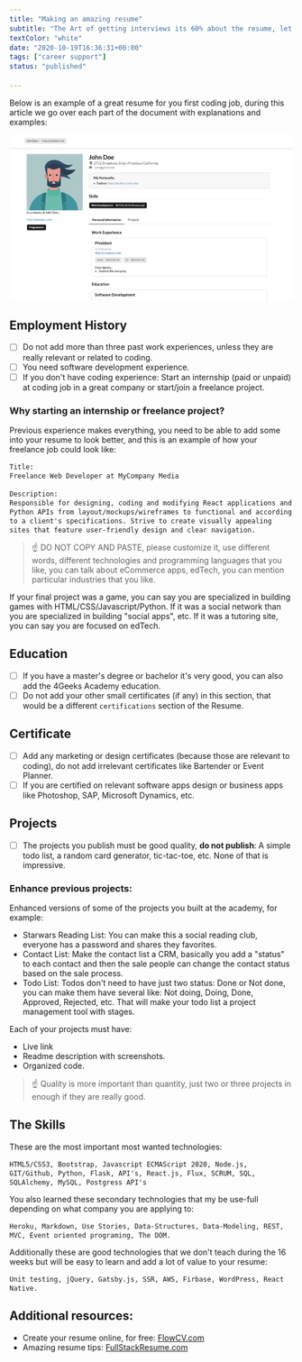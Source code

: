 ```yaml
---
title: "Making an amazing resume"
subtitle: "The Art of getting interviews its 60% about the resume, let's make it shine!"
textColor: "white"
date: "2020-10-19T16:36:31+00:00"
tags: ["career support"]
status: "published"

---
```


Below is an example of a great resume for you first coding job, during this article we go over each part of the document with explanations and examples:

![Image Resume](https://github.com/breatheco-de/content/blob/master/src/assets/images/resume2.png?raw=true)

## Employment History

- [ ] Do not add more than three past work experiences, unless they are really relevant or related to coding.
- [ ] You need software development experience.
- [ ] If you don't have coding experience: Start an internship (paid or unpaid) at coding job in a great company or start/join a freelance project.

### Why starting an internship or freelance project?

Previous experience makes everything, you need to be able to add some into your resume to look better, and this is an example of how your freelance job could look like:

```
Title: 
Freelance Web Developer at MyCompany Media

Description:
Responsible for designing, coding and modifying React applications and Python APIs from layout/mockups/wireframes to functional and according to a client's specifications. Strive to create visually appealing sites that feature user-friendly design and clear navigation.
```

> :point_up:  DO NOT COPY AND PASTE, please customize it, use different words, different technologies and programming languages that you like, you can talk about eCommerce apps, edTech, you can mention particular industries that you like.

If your final project was a game, you can say you are specialized in building games with HTML/CSS/Javascript/Python.
If it was a social network than you are specialized in building "social apps", etc.
If it was a tutoring site, you can say you are focused on edTech.

## Education

- [ ] If you have a master's degree or bachelor it's very good, you can also add the 4Geeks Academy education.
- [ ] Do not add your other small certificates (if any) in this section, that would be a different `certifications` section of the Resume.

## Certificate

- [ ] Add any marketing or design certificates (because those are relevant to coding), do not add irrelevant certificates like Bartender or Event Planner.
- [ ] If you are certified on relevant software apps design or business apps like Photoshop, SAP, Microsoft Dynamics, etc.

## Projects 

- [ ] The projects you publish must be good quality, **do not publish**: A simple todo list, a random card generator, tic-tac-toe, etc. None of that is impressive.

### Enhance previous projects:

Enhanced versions of some of the projects you built at the academy, for example:

- Starwars Reading List: You can make this a social reading club, everyone has a password and shares they favorites.
- Contact List: Make the contact list a CRM, basically you add a "status" to each contact and then the sale people can change the contact status based on the sale process.
- Todo List: Todos don't need to have just two status: Done or Not done, you can make them have several like: Not doing, Doing, Done, Approved, Rejected, etc. That will make your todo list a project management tool with stages.

Each of your projects must have:
- Live link
- Readme description with screenshots.
- Organized code.

> :point_up:  Quality is more important than quantity, just two or three projects in enough if they are really good.

## The Skills

These are the most important most wanted technologies:

```
HTML5/CSS3, Bootstrap, Javascript ECMAScript 2020, Node.js, GIT/Github, Python, Flask, API's, React.js, Flux, SCRUM, SQL, SQLAlchemy, MySQL, Postgress API's
```

You also learned these secondary technologies that my be use-full depending on what company you are applying to:

```
Heroku, Markdown, Use Stories, Data-Structures, Data-Modeling, REST, MVC, Event oriented programing, The DOM.
```

Additionally these are good technologies that we don't teach during the 16 weeks but will be easy to learn and add a lot of value to your resume:

```
Unit testing, jQuery, Gatsby.js, SSR, AWS, Firbase, WordPress, React Native.
```


## Additional resources:

- Create your resume online, for free: [FlowCV.com](https://flowcv.io/)
- Amazing resume tips: [FullStackResume.com](https://www.fullstackresume.com/)
